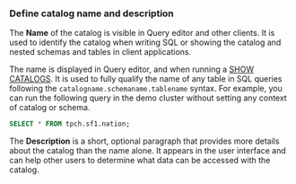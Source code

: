 ### Define catalog name and description

The **Name** of the catalog is visible in Query editor and other clients. It is
used to identify the catalog when writing SQL or showing the catalog and nested
schemas and tables in client applications.

The name is displayed in Query editor, and when running a [SHOW
CATALOGS](../../latest/sql/show-catalogs.html). It is used to fully qualify the
name of any table in SQL queries following the
``catalogname.schemaname.tablename`` syntax. For example, you can run the
following query in the demo cluster without setting any context of catalog or
schema.

```sql
SELECT * FROM tpch.sf1.nation;
```

The **Description** is a short, optional paragraph that provides more details
about the catalog than the name alone. It appears in the user interface and can
help other users to determine what data can be accessed with the catalog.
